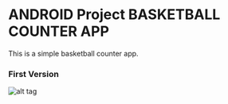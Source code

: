# ANDROID Project BASKETBALL COUNTER APP


This is a simple basketball counter app.

### First Version

![alt tag](https://github.com/norisg/android_project_1/counterapp.png)
